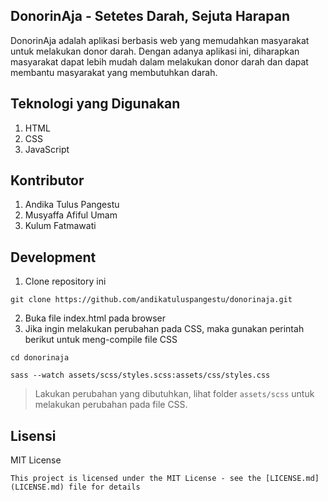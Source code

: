 ## DonorinAja - Setetes Darah, Sejuta Harapan

DonorinAja adalah aplikasi berbasis web yang memudahkan masyarakat untuk melakukan donor darah. Dengan adanya aplikasi ini, diharapkan masyarakat dapat lebih mudah dalam melakukan donor darah dan dapat membantu masyarakat yang membutuhkan darah.

## Teknologi yang Digunakan
1. HTML
2. CSS
3. JavaScript

## Kontributor
1. Andika Tulus Pangestu
2. Musyaffa Afiful Umam
3. Kulum Fatmawati

## Development
1. Clone repository ini
```
git clone https://github.com/andikatuluspangestu/donorinaja.git
```

2. Buka file index.html pada browser
3. Jika ingin melakukan perubahan pada CSS, maka gunakan perintah berikut untuk meng-compile file CSS

```
cd donorinaja

sass --watch assets/scss/styles.scss:assets/css/styles.css
```

> Lakukan perubahan yang dibutuhkan, lihat folder `assets/scss` untuk melakukan perubahan pada file CSS.

## Lisensi
MIT License
```
This project is licensed under the MIT License - see the [LICENSE.md](LICENSE.md) file for details
```


